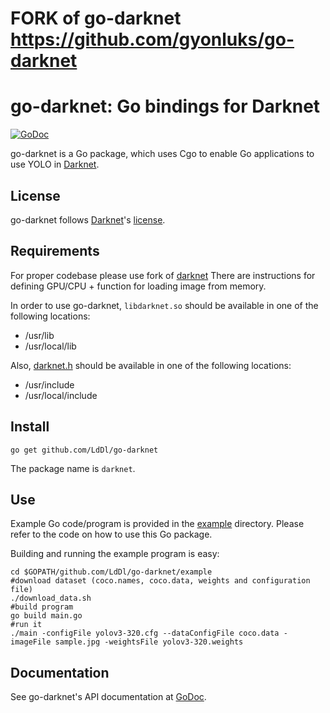# FORK of go-darknet https://github.com/gyonluks/go-darknet
# go-darknet: Go bindings for Darknet

[![GoDoc](https://godoc.org/github.com/LdDl/go-darknet?status.svg)](https://godoc.org/github.com/LdDl/go-darknet)

go-darknet is a Go package, which uses Cgo to enable Go applications to use
YOLO in [Darknet].

## License

go-darknet follows [Darknet]'s [license].

## Requirements

For proper codebase please use fork of [darknet](https://github.com/LdDl/darknet)
There are instructions for defining GPU/CPU + function for loading image from memory.

In order to use go-darknet, `libdarknet.so` should be available in one of
the following locations:

* /usr/lib
* /usr/local/lib

Also, [darknet.h] should be available in one of the following locations:

* /usr/include
* /usr/local/include

## Install

```shell
go get github.com/LdDl/go-darknet
```

The package name is `darknet`.

## Use

Example Go code/program is provided in the [example] directory. Please
refer to the code on how to use this Go package.

Building and running the example program is easy:

```shell
cd $GOPATH/github.com/LdDl/go-darknet/example
#download dataset (coco.names, coco.data, weights and configuration file)
./download_data.sh
#build program
go build main.go
#run it
./main -configFile yolov3-320.cfg --dataConfigFile coco.data -imageFile sample.jpg -weightsFile yolov3-320.weights
```

## Documentation

See go-darknet's API documentation at [GoDoc].

[Darknet]: https://github.com/pjreddie/darknet
[license]: https://github.com/pjreddie/darknet/blob/master/LICENSE
[darknet.h]: https://github.com/pjreddie/darknet/blob/master/include/darknet.h
[include/darknet.h]: https://github.com/pjreddie/darknet/blob/master/include/darknet.h
[Makefile]: https://github.com/pjreddie/darknet/blob/master/Makefile
[example]: /example
[GoDoc]: https://godoc.org/github.com/LdDl/go-darknet
